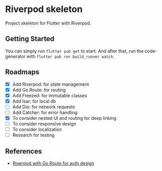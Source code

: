 # Riverpod skeleton

Project skeleton for Flutter with Riverpod.

## Getting Started

You can simply run `flutter pub get` to start.
And after that, run the code-generator with `flutter pub run build_runner watch`.

## Roadmaps
- [x] Add Riverpod: for state management
- [x] Add Go Route: for routing
- [x] Add Freezed: for immutable classes
- [x] Add Isar: for local db
- [ ] Add Dio: for network requests
- [ ] Add Catcher: for error handling
- [x] To consider nested UI and routing for deep linking
- [ ] To consider responsive design
- [ ] To consider localization
- [ ] Research for testing

## References
- [Riverpod with Go Route for auth design](https://github.com/lucavenir/go_router_riverpod/blob/master/example/lib/main.dart)

